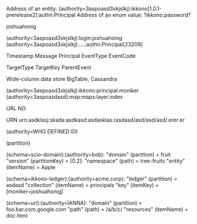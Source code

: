 Address of an entity:         (authority=3aspoasd3xkjslkj):ikkono[1.0.1-prerelease2]:authn:Principal
Address of an enum value:     ?ikkono:password?

joshuahonig


(authority=3aspoasd3xkjslkj):login:joshuahonig 
(authority=3aspoasd3xkjslkj):....:authn:Principal[23209]


Timestamp
Message
Principal
EventType
EventCode

TargetType
TargetKey
ParentEvent



Wide-column data store   BigTable, Cassandra



(authority=3aspoasd3xkjslkj):ikkono:principal.moniker
(authority=3aspoasdasd):map:maps:layer.index



URL  NO

URN urn:asdklasj:skada:asdkasd:asdasklas:/asdasd/asd/asd/asd/.erer.er


(authority=WHO DEFINED ID)
  
(partition)






(schema=scio-domain):(authority=bob):
"domain" (partition)       = fruit
  "version" (partitionKey) = [0.2]:
"namespace" (path)         = tree-fruits
"entity"    (itemName)     = Apple

(schema=ikkono-ledger):(authority=acme.corp):
"ledger" (partition)    = asdasd
"collection" (itemName) = principals
"key"  (itemKey)        = [moniker=joshuahonig]

(schema=url):(authority=IANNA):
"domain"    (partition)  = foo.bar.com.google.com
"path"      (path)       = /a/b/c/
"resources" (itemName)   = doc.html
